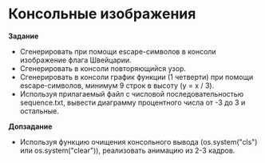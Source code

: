 # Консольные изображения

**Задание**

* Сгенерировать при помощи escape-символов в консоли изображение флага Швейцарии.
* Сгенерировать в консоли повторяющийся узор.
* Сгенерировать в консоли график функции (1 четверти) при помощи escape-символов, минимум 9 строк в высоту (y = x / 3).
* Используя прилагаемый файл с числовой последовательностью sequence.txt, вывести диаграмму процентного числа от -3 до 3 и остальные.

**Допзадание**

* Используя функцию очищения консольного вывода (os.system("cls") или os.system("clear")), реализовать анимацию из 2-3 кадров.
